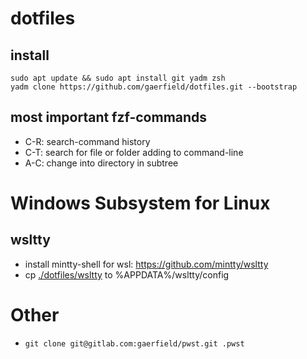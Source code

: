 # dotfiles

## install
```
sudo apt update && sudo apt install git yadm zsh
yadm clone https://github.com/gaerfield/dotfiles.git --bootstrap
```

## most important fzf-commands
* C-R: search-command history
* C-T: search for file or folder adding to command-line
* A-C: change into directory in subtree

# Windows Subsystem for Linux
## wsltty
* install mintty-shell for wsl: https://github.com/mintty/wsltty
* cp [./dotfiles/wsltty](wsltty-config) to %APPDATA%/wsltty/config

# Other
* `git clone git@gitlab.com:gaerfield/pwst.git .pwst`
